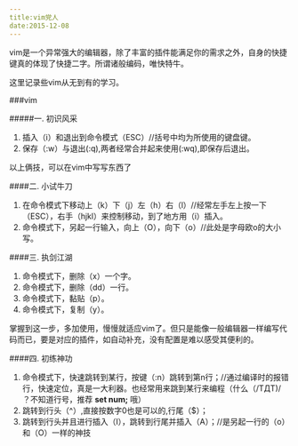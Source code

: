 ```yaml
---
title:vim党人
date:2015-12-08
---
```

vim是一个异常强大的编辑器，除了丰富的插件能满足你的需求之外，自身的快捷键真的体现了快捷二字。所谓诸般编码，唯快特牛。

这里记录些vim从无到有的学习。

###vim

#####一. 初识风采

1. 插入（i）和退出到命令模式（ESC）//括号中均为所使用的键盘键。
2. 保存（:w）与退出(:q),两者经常合并起来使用(:wq),即保存后退出。

以上俩技，可以在vim中写写东西了

####二. 小试牛刀

1. 在命令模式下移动上（k）下（j）左（h）右（l）//经常左手左上按一下（ESC），右手（hjkl）来控制移动，到了地方用（i）插入。
2. 命令模式下，另起一行输入，向上（O），向下（o）//此处是字母欧o的大小写。

####三. 执剑江湖
1. 命令模式下，删除（x）一个字。
2. 命令模式下，删除（dd）一行。
3. 命令模式下，黏贴（p）。
4. 命令模式下，复制（y）。

掌握到这一步，多加使用，慢慢就适应vim了。但只是能像一般编辑器一样编写代码而已，要是对应的插件，如自动补充，没有配置是难以感受其便利的。


####四. 初练神功
1. 命令模式下，快速跳转到某行，按键（:n）跳转到第n行；//通过编译时的报错行，快速定位，真是一大利器。也经常用来跳到某行来编程（什么（/TДT)/ ？不知道行号，推荐 **set num;** 哦）
2. 跳转到行头（^）,直接按数字0也是可以的,行尾（$）；
3. 跳转到行头并且进行插入（I），跳转到行尾并插入（A）；//是另起一行的（o）和（O）一样的神技

 
